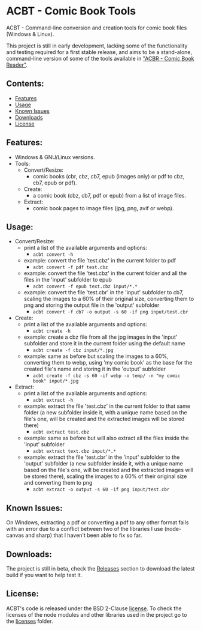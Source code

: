 # ACBT - Comic Book Tools

ACBT - Command-line conversion and creation tools for comic book files (Windows & Linux).

This project is still in early development, lacking some of the functionality and testing required for a first stable release, and aims to be a stand-alone, command-line version of some of the tools available in ["ACBR - Comic Book Reader"](https://github.com/binarynonsense/comic-book-reader).

## Contents:

- [Features](#features)
- [Usage](#usage)
- [Known Issues](#known-issues)
- [Downloads](#downloads)
- [License](#license)

## Features:

- Windows & GNU/Linux versions.
- Tools:
  - Convert/Resize:
    - comic books (cbr, cbz, cb7, epub (images only) or pdf to cbz, cb7, epub or pdf).
  - Create:
    - a comic book (cbz, cb7, pdf or epub) from a list of image files.
  - Extract:
    - comic book pages to image files (jpg, png, avif or webp).

## Usage:

- Convert/Resize:
  - print a list of the available arguments and options:
    - `acbt convert -h`
  - example: convert the file 'test.cbz' in the current folder to pdf
    - `acbt convert -f pdf test.cbz`
  - example: convert the file 'test.cbz' in the current folder and all the files in the 'input' subfolder to epub
    - `acbt convert -f epub text.cbz input/*.*`
  - example: convert the file 'test.cbr' in the 'input' subfolder to cb7, scaling the images to a 60% of their original size, converting them to png and storing the output file in the 'output' subfolder
    - `acbt convert -f cb7 -o output -s 60 -if png input/test.cbr`
- Create:
  - print a list of the available arguments and options:
    - `acbt create -h`
  - example: create a cbz file from all the jpg images in the 'input' subfolder and store it in the current folder using the default name
    - `acbt create -f cbz input/*.jpg`
  - example: same as before but scaling the images to a 60%, converting them to webp, using 'my comic book' as the base for the created file's name and storing it in the 'output' subfolder
    - `acbt create -f cbz -s 60 -if webp -o temp/ -n "my comic book" input/*.jpg`
- Extract:
  - print a list of the available arguments and options:
    - `acbt extract -h`
  - example: extract the file 'test.cbz' in the current folder to that same folder (a new subfolder inside it, with a unique name based on the file's one, will be created and the extracted images will be stored there)
    - `acbt extract test.cbz`
  - example: same as before but will also extract all the files inside the 'input' subfolder
    - `acbt extract text.cbz input/*.*`
  - example: extract the file 'test.cbr' in the 'input' subfolder to the 'output' subfolder (a new subfolder inside it, with a unique name based on the file's one, will be created and the extracted images will be stored there), scaling the images to a 60% of their original size and converting them to png
    - `acbt extract -o output -s 60 -if png input/test.cbr`

## Known Issues:

On Windows, extracting a pdf or converting a pdf to any other format fails with an error due to a conflict between two of the libraries I use (node-canvas and sharp) that I haven't been able to fix so far.

## Downloads:

The project is still in beta, check the [Releases](https://github.com/binarynonsense/comic-book-tools/releases) section to download the latest build if you want to help test it.

## License:

ACBT's code is released under the BSD 2-Clause [license](./LICENSE). To check the licenses of the node modules and other libraries used in the project go to the [licenses](./licenses/) folder.
